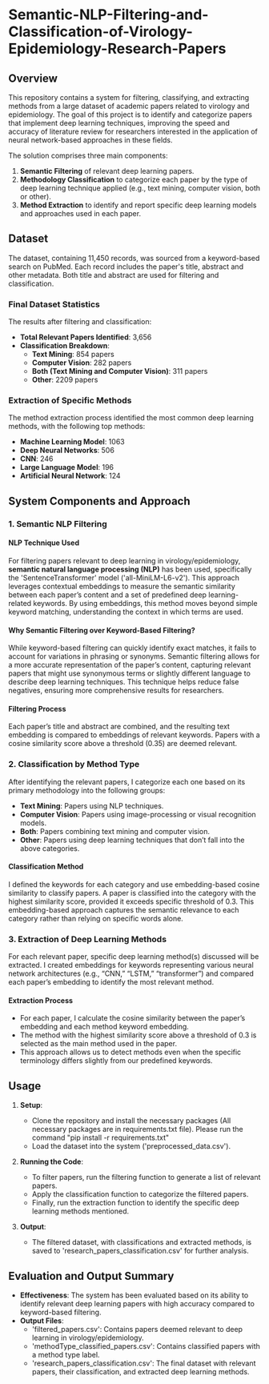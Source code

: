 # Semantic-NLP-Filtering-and-Classification-of-Virology-Epidemiology-Research-Papers

## Overview

This repository contains a system for filtering, classifying, and extracting methods from a large dataset of academic papers related to virology and epidemiology. The goal of this project is to identify and categorize papers that implement deep learning techniques, improving the speed and accuracy of literature review for researchers interested in the application of neural network-based approaches in these fields.

The solution comprises three main components:
1. **Semantic Filtering** of relevant deep learning papers.
2. **Methodology Classification** to categorize each paper by the type of deep learning technique applied (e.g., text mining, computer vision, both or other).
3. **Method Extraction** to identify and report specific deep learning models and approaches used in each paper.

## Dataset

The dataset, containing 11,450 records, was sourced from a keyword-based search on PubMed. Each record includes the paper's title, abstract and other metadata. Both title and abstract are used for filtering and classification.

### Final Dataset Statistics

The results after filtering and classification:

- **Total Relevant Papers Identified**: 3,656
- **Classification Breakdown**:
  - **Text Mining**: 854 papers
  - **Computer Vision**: 282 papers
  - **Both (Text Mining and Computer Vision)**: 311 papers
  - **Other**: 2209 papers

### Extraction of Specific Methods

The method extraction process identified the most common deep learning methods, with the following top methods:

- **Machine Learning Model**: 1063
- **Deep Neural Networks**: 506
- **CNN**: 246
- **Large Language Model**: 196
- **Artificial Neural Network**: 124

## System Components and Approach

### 1. Semantic NLP Filtering

#### NLP Technique Used
For filtering papers relevant to deep learning in virology/epidemiology, **semantic natural language processing (NLP)** has been used, specifically the 'SentenceTransformer' model ('all-MiniLM-L6-v2'). This approach leverages contextual embeddings to measure the semantic similarity between each paper’s content and a set of predefined deep learning-related keywords. By using embeddings, this method moves beyond simple keyword matching, understanding the context in which terms are used.

#### Why Semantic Filtering over Keyword-Based Filtering?
While keyword-based filtering can quickly identify exact matches, it fails to account for variations in phrasing or synonyms. Semantic filtering allows for a more accurate representation of the paper’s content, capturing relevant papers that might use synonymous terms or slightly different language to describe deep learning techniques. This technique helps reduce false negatives, ensuring more comprehensive results for researchers.

#### Filtering Process
Each paper’s title and abstract are combined, and the resulting text embedding is compared to embeddings of relevant keywords. Papers with a cosine similarity score above a threshold (0.35) are deemed relevant.

### 2. Classification by Method Type

After identifying the relevant papers, I categorize each one based on its primary methodology into the following groups:

- **Text Mining**: Papers using NLP techniques.
- **Computer Vision**: Papers using image-processing or visual recognition models.
- **Both**: Papers combining text mining and computer vision.
- **Other**: Papers using deep learning techniques that don’t fall into the above categories.

#### Classification Method
I defined the keywords for each category and use embedding-based cosine similarity to classify papers. A paper is classified into the category with the highest similarity score, provided it exceeds specific threshold of 0.3. This embedding-based approach captures the semantic relevance to each category rather than relying on specific words alone.

### 3. Extraction of Deep Learning Methods

For each relevant paper, specific deep learning method(s) discussed will be extracted. I created embeddings for keywords representing various neural network architectures (e.g., “CNN,” “LSTM,” “transformer”) and compared each paper’s embedding to identify the most relevant method.

#### Extraction Process
- For each paper, I calculate the cosine similarity between the paper’s embedding and each method keyword embedding.
- The method with the highest similarity score above a threshold of 0.3 is selected as the main method used in the paper.
- This approach allows us to detect methods even when the specific terminology differs slightly from our predefined keywords.

## Usage

1. **Setup**:
   - Clone the repository and install the necessary packages (All necessary packages are in requirements.txt file). Please run the command "pip install -r requirements.txt"
   - Load the dataset into the system ('preprocessed_data.csv').

2. **Running the Code**:
   - To filter papers, run the filtering function to generate a list of relevant papers.
   - Apply the classification function to categorize the filtered papers.
   - Finally, run the extraction function to identify the specific deep learning methods mentioned.

3. **Output**:
   - The filtered dataset, with classifications and extracted methods, is saved to 'research_papers_classification.csv' for further analysis.

## Evaluation and Output Summary

- **Effectiveness**: The system has been evaluated based on its ability to identify relevant deep learning papers with high accuracy compared to keyword-based filtering.
- **Output Files**:
  - 'filtered_papers.csv': Contains papers deemed relevant to deep learning in virology/epidemiology.
  - 'methodType_classified_papers.csv': Contains classified papers with a method type label.
  - 'research_papers_classification.csv': The final dataset with relevant papers, their classification, and extracted deep learning methods.
